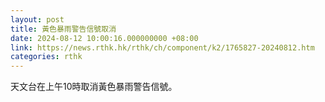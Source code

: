 ```yaml
---
layout: post
title: 黃色暴雨警告信號取消
date: 2024-08-12 10:00:16.000000000 +08:00
link: https://news.rthk.hk/rthk/ch/component/k2/1765827-20240812.htm
categories: rthk
---
```


天文台在上午10時取消黃色暴雨警告信號。
